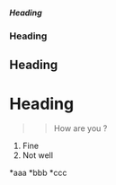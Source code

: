 ##### Heading
### Heading
## Heading
# Heading
>> How are you ?
1. Fine
2. Not well
   
*aaa
*bbb
*ccc
